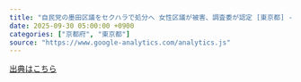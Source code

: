 ```yaml
---
title: "自民党の墨田区議をセクハラで処分へ 女性区議が被害、調査委が認定 [東京都] - 朝日新聞"
date: 2025-09-30 05:00:00 +0900
categories: ["京都府", "東京都"]
source: "https://www.google-analytics.com/analytics.js"
---
```


[出典はこちら](https://www.google-analytics.com/analytics.js)
